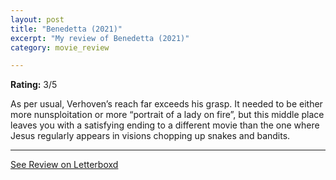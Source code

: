 ```yaml
---
layout: post
title: "Benedetta (2021)"
excerpt: "My review of Benedetta (2021)"
category: movie_review

---
```


**Rating:** 3/5

As per usual, Verhoven’s reach far exceeds his grasp. It needed to be either more nunsploitation or more “portrait of a lady on fire”, but this middle place leaves you with a satisfying ending to a different movie than the one where Jesus regularly appears in visions chopping up snakes and bandits.

<hr>

[See Review on Letterboxd](https://boxd.it/2luWuX)
